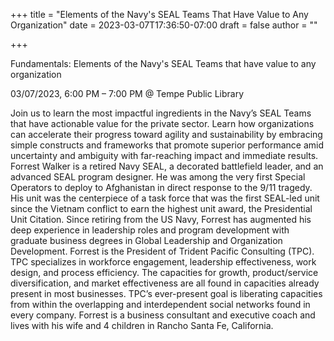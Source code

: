 +++
title = "Elements of the Navy's SEAL Teams That Have Value to Any Organization"
date = 2023-03-07T17:36:50-07:00
draft = false
author = ""


+++

Fundamentals: Elements of the Navy's SEAL Teams that have value to any organization

03/07/2023, 6:00 PM – 7:00 PM @ Tempe Public Library

Join us to learn the most impactful ingredients in the Navy’s SEAL Teams that have actionable value for the private sector. Learn how organizations can accelerate their progress toward agility and sustainability by embracing simple constructs and frameworks that promote superior performance amid uncertainty and ambiguity with far-reaching impact and immediate results.
Forrest Walker is a retired Navy SEAL, a decorated battlefield leader, and an advanced SEAL program designer. He was among the very first Special Operators to deploy to Afghanistan in direct response to the 9/11 tragedy. His unit was the centerpiece of a task force that was the first SEAL-led unit since the Vietnam conflict to earn the highest unit award, the Presidential Unit Citation. Since retiring from the US Navy, Forrest has augmented his deep experience in leadership roles and program development with graduate business degrees in Global Leadership and Organization Development.
Forrest is the President of Trident Pacific Consulting (TPC). TPC specializes in workforce engagement, leadership effectiveness, work design, and process efficiency. The capacities for growth, product/service diversification, and market effectiveness are all found in capacities already present in most businesses. TPC’s ever-present goal is liberating capacities from within the overlapping and interdependent social networks found in every company.
Forrest is a business consultant and executive coach and lives with his wife and 4 children in Rancho Santa Fe, California.
